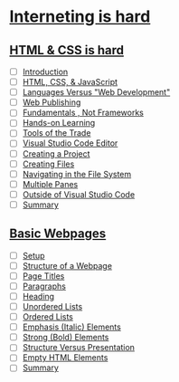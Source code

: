 # [Interneting is hard](https://www.internetingishard.com/)

## [HTML & CSS is hard](https://www.internetingishard.com/html-and-css/)

- [ ] [Introduction](https://www.internetingishard.com/html-and-css/introduction/)
- [ ] [HTML, CSS, & JavaScript](https://www.internetingishard.com/html-and-css/introduction/#html-css-and-javascript)
- [ ] [Languages Versus "Web Development"](https://www.internetingishard.com/html-and-css/introduction/#languages-versus-web-development)
- [ ] [Web Publishing](https://www.internetingishard.com/html-and-css/introduction/#web-publishing)
- [ ] [Fundamentals , Not Frameworks](https://www.internetingishard.com/html-and-css/introduction/#fundamentals-not-frameworks)
- [ ] [Hands-on Learning](https://www.internetingishard.com/html-and-css/introduction/#hands-on-learning)
- [ ] [Tools of the Trade](https://www.internetingishard.com/html-and-css/introduction/#tools-of-the-trade)
- [ ] [Visual Studio Code Editor](https://www.internetingishard.com/html-and-css/introduction/#atom-text-editor)
- [ ] [Creating a Project](https://www.internetingishard.com/html-and-css/introduction/#creating-a-project)
- [ ] [Creating Files](https://www.internetingishard.com/html-and-css/introduction/#creating-files)
- [ ] [Navigating in the File System](https://www.internetingishard.com/html-and-css/introduction/#navigating-the-file-system)
- [ ] [Multiple Panes](https://www.internetingishard.com/html-and-css/introduction/#multiple-panes)
- [ ] [Outside of Visual Studio Code](https://www.internetingishard.com/html-and-css/introduction/#outside-of-atom)
- [ ] [Summary](https://www.internetingishard.com/html-and-css/introduction/#summary)

## [Basic Webpages](https://www.internetingishard.com/html-and-css/basic-web-pages/)

- [ ] [Setup](https://www.internetingishard.com/html-and-css/basic-web-pages/#setup)
- [ ] [Structure of a Webpage](https://www.internetingishard.com/html-and-css/basic-web-pages/#structure-of-a-web-page)
- [ ] [Page Titles](https://www.internetingishard.com/html-and-css/basic-web-pages/#page-titles)
- [ ] [Paragraphs](https://www.internetingishard.com/html-and-css/basic-web-pages/#paragraphs)
- [ ] [Heading](https://www.internetingishard.com/html-and-css/basic-web-pages/#headings)
- [ ] [Unordered Lists](https://www.internetingishard.com/html-and-css/basic-web-pages/#unordered-lists)
- [ ] [Ordered Lists](https://www.internetingishard.com/html-and-css/basic-web-pages/#ordered-lists)
- [ ] [Emphasis (Italic) Elements](https://www.internetingishard.com/html-and-css/basic-web-pages/#emphasis-italic-elements)
- [ ] [Strong (Bold) Elements](https://www.internetingishard.com/html-and-css/basic-web-pages/#strong-bold-elements)
- [ ] [Structure Versus Presentation](https://www.internetingishard.com/html-and-css/basic-web-pages/#structure-versus-presentation)
- [ ] [Empty HTML Elements](https://www.internetingishard.com/html-and-css/basic-web-pages/#empty-html-elements)
- [ ] [Summary](https://www.internetingishard.com/html-and-css/basic-web-pages/#summary)
